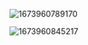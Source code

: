 ![1673960789170](C:\Users\lenovo\AppData\Roaming\Typora\typora-user-images\1673960789170.png)

![1673960845217](C:\Users\lenovo\AppData\Roaming\Typora\typora-user-images\1673960845217.png)

